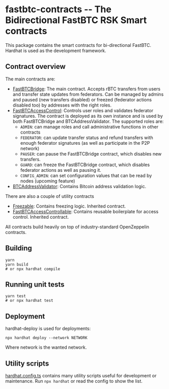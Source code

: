 fastbtc-contracts -- The Bidirectional FastBTC RSK Smart contracts
==================================================================

This package contains the smart contracts for bi-directional FastBTC. Hardhat is used as the development framework.

Contract overview
-----------------

The main contracts are:

- [FastBTCBridge](contracts/FastBTCBridge.sol): The main contract. Accepts rBTC transfers from users and transfer state
  updates from federators. Can be managed by admins and paused (new transfers disabled) or freezed (federator actions
  disabled too) by addresses with the right roles.
- [FastBTCAccessControl](contracts/FastBTCAccessControl.sol): Controls user roles and validates federator signatures.
  The contract is deployed as its own instance and is used by both FastBTCBridge and BTCAddressValidator.
  The supported roles are:
    - `ADMIN`: can manage roles and call administrative functions in other contracts 
    - `FEDERATOR`: can update transfer status and refund transfers with enough federator signatures
      (as well as participate in the P2P network)
    - `PAUSER`: can pause the FastBTCBridge contract, which disables new transfers.
    - `GUARD`: can freeze the FastBTCBridge contract, which disables federator actions as well as pausing it.
    - `CONFIG_ADMIN`: can set configuration values that can be read by nodes (upcoming feature)
- [BTCAddressValidator](contracts/BTCAddressValidator.sol): Contains Bitcoin address validation logic.

There are also a couple of utility contracts

- [Freezable](contracts/Freezable.sol): Contains freezing logic. Inherited contract.
- [FastBTCAccessControllable](contracts/FastBTCAccessControllable.sol): Contains reusable boilerplate for access
  control. Inherited contract.

All contracts build heavily on top of industry-standard OpenZeppelin contracts.


Building
--------

```
yarn
yarn build
# or npx hardhat compile
```

Running unit tests
------------------

```
yarn test
# or npx hardhat test
```

Deployment
----------

hardhat-deploy is used for deployments:

```
npx hardhat deploy --network NETWORK
```

Where network is the wanted network.

Utility scripts
---------------

[hardhat.config.ts](hardhat.config.ts) contains many utility scripts useful for development or maintenance.
Run `npx hardhat` or read the config to show the list.
